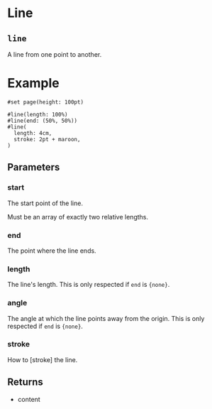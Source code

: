 # Line

## `line`

A line from one point to another.

# Example
```example
#set page(height: 100pt)

#line(length: 100%)
#line(end: (50%, 50%))
#line(
  length: 4cm,
  stroke: 2pt + maroon,
)
```

## Parameters

### start 

The start point of the line.

Must be an array of exactly two relative lengths.

### end 

The point where the line ends.

### length 

The line's length. This is only respected if `end` is `{none}`.

### angle 

The angle at which the line points away from the origin. This is only
respected if `end` is `{none}`.

### stroke 

How to [stroke] the line.



## Returns

- content

